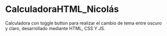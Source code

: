 # CalculadoraHTML_Nicolás
Calculadora con toggle button para realizar el cambio de tema entre oscuro y claro, desarrollado mediante HTML, CSS Y JS.
